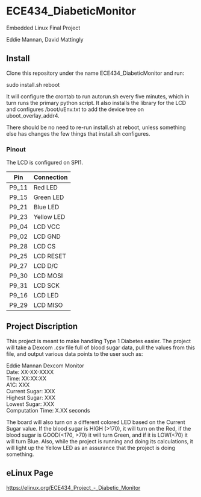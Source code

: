 
# ECE434_DiabeticMonitor

Embedded Linux Final Project

Eddie Mannan, David Mattingly

## Install

Clone this repository under the name ECE434_DiabeticMonitor and run:

  sudo install.sh
  reboot

It will configure the crontab to run autorun.sh every five minutes, which in turn runs the primary python script. It also installs the library for the LCD and configures /boot/uEnv.txt to add the device tree on uboot_overlay_addr4.

There should be no need to re-run install.sh at reboot, unless something else has changes the few things that install.sh configures.

### Pinout

The LCD is configured on SPI1.

| Pin   | Connection |
| --- |  --- |
| P9_11 | Red LED    |
| P9_15 | Green LED  |
| P9_21 | Blue LED   |
| P9_23 | Yellow LED |
| P9_04 | LCD VCC    |
| P9_02 | LCD GND    |
| P9_28 | LCD CS     |
| P9_25 | LCD RESET  |
| P9_27 | LCD D/C    |
| P9_30 | LCD MOSI   |
| P9_31 | LCD SCK    |
| P9_16 | LCD LED    |
| P9_29 | LCD MISO   |

## Project Discription

This project is meant to make handling Type 1 Diabetes easier. The project will take a Dexcom .csv file full of blood sugar data, pull the values from this file, and output various data points to the user such as:

Eddie Mannan Dexcom Monitor  
Date: XX-XX-XXXX  
Time: XX:XX:XX  
A1C: XXX  
Current Sugar: XXX  
Highest Sugar: XXX  
Lowest Sugar: XXX  
Computation Time: X.XX seconds  
  
The board will also turn on a different colored LED based on the Current Sugar value. If the blood sugar is HIGH (>170), it will turn on the Red, if the blood sugar is GOOD(<170, >70) it will turn Green, and if it is LOW(<70) it will turn Blue. Also, while the project is running and doing its calculations, it will light up the Yellow LED as an assurance that the project is doing something.

## eLinux Page

https://elinux.org/ECE434_Project_-_Diabetic_Monitor
